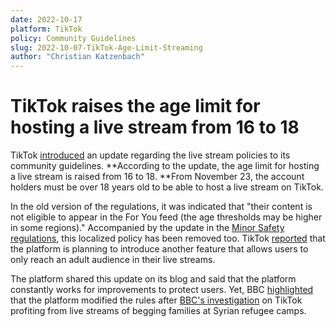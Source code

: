 ```yaml
---
date: 2022-10-17
platform: TikTok
policy: Community Guidelines
slug: 2022-10-07-TikTok-Age-Limit-Streaming
author: "Christian Katzenbach"
---
```



# TikTok raises the age limit for hosting a live stream from 16 to 18

TikTok [introduced](https://github.com/OpenTermsArchive/pga-versions/commit/6d1406cb8d73b34ff3f1281a04955ea93a097aa6) an update regarding the live stream policies to its community guidelines. **According to the update, the age limit for hosting a live stream is raised from 16 to 18. **From November 23, the account holders must be over 18 years old to be able to host a live stream on TikTok.

In the old version of the regulations, it was indicated that "their content is not eligible to appear in the For You feed (the age thresholds may be higher in some regions)." Accompanied by the update in the [Minor Safety regulations](https://www.tiktok.com/community-guidelines#31), this localized policy has been removed too. TikTok [reported](https://newsroom.tiktok.com/en-us/enhancing-the-live-community-experience) that the platform is planning to introduce another feature that allows users to only reach an adult audience in their live streams.

The platform shared this update on its blog and said that the platform constantly works for improvements to protect users. Yet, BBC [highlighted](https://www.bbc.com/news/technology-63262102) that the platform modified the rules after [BBC's investigation](https://www.bbc.com/news/world-63213567) on TikTok profiting from live streams of begging families at Syrian refugee camps.
